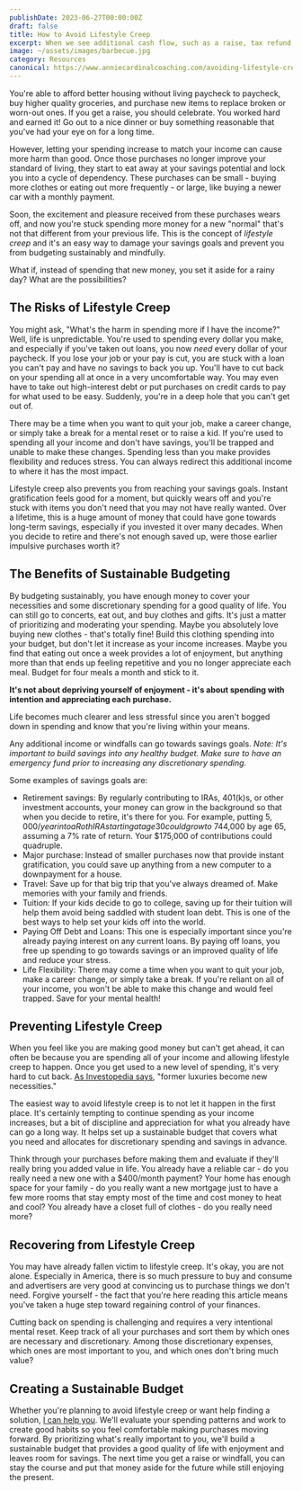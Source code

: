 ```yaml
---
publishDate: 2023-06-27T00:00:00Z
draft: false
title: How to Avoid Lifestyle Creep
excerpt: When we see additional cash flow, such as a raise, tax refund, or windfall, it's tempting to spend that money. You're able to spend on things you couldn't before and can improve your quality of life.
image: ~/assets/images/barbecue.jpg
category: Resources
canonical: https://www.anniecardinalcoaching.com/avoiding-lifestyle-creep
---
```


You're able to afford better housing without living paycheck to paycheck, buy higher quality groceries, and purchase new items to replace broken or worn-out ones. If you get a raise, you should celebrate. You worked hard and earned it! Go out to a nice dinner or buy something reasonable that you've had your eye on for a long time.

However, letting your spending increase to match your income can cause more harm than good. Once those purchases no longer improve your standard of living, they start to eat away at your savings potential and lock you into a cycle of dependency. These purchases can be small - buying more clothes or eating out more frequently - or large, like buying a newer car with a monthly payment.

Soon, the excitement and pleasure received from these purchases wears off, and now you're stuck spending more money for a new "normal" that's not that different from your previous life. This is the concept of *lifestyle creep* and it's an easy way to damage your savings goals and prevent you from budgeting sustainably and mindfully.

What if, instead of spending that new money, you set it aside for a rainy day? What are the possibilities?

## The Risks of Lifestyle Creep

You might ask, "What's the harm in spending more if I have the income?" Well, life is unpredictable. You're used to spending every dollar you make, and especially if you've taken out loans, you now *need* every dollar of your paycheck. If you lose your job or your pay is cut, you are stuck with a loan you can't pay and have no savings to back you up. You'll have to cut back on your spending all at once in a very uncomfortable way. You may even have to take out high-interest debt or put purchases on credit cards to pay for what used to be easy. Suddenly, you're in a deep hole that you can't get out of.

There may be a time when you want to quit your job, make a career change, or simply take a break for a mental reset or to raise a kid. If you're used to spending all your income and don't have savings, you'll be trapped and unable to make these changes. Spending less than you make provides flexibility and reduces stress. You can always redirect this additional income to where it has the most impact.

Lifestyle creep also prevents you from reaching your savings goals. Instant gratification feels good for a moment, but quickly wears off and you're stuck with items you don't need that you may not have really wanted. Over a lifetime, this is a huge amount of money that could have gone towards long-term savings, especially if you invested it over many decades. When you decide to retire and there's not enough saved up, were those earlier impulsive purchases worth it?

## The Benefits of Sustainable Budgeting

By budgeting sustainably, you have enough money to cover your necessities and some discretionary spending for a good quality of life. You can still go to concerts, eat out, and buy clothes and gifts. It's just a matter of prioritizing and moderating your spending. Maybe you absolutely love buying new clothes - that's totally fine! Build this clothing spending into your budget, but don't let it increase as your income increases. Maybe you find that eating out once a week provides a lot of enjoyment, but anything more than that ends up feeling repetitive and you no longer appreciate each meal. Budget for four meals a month and stick to it.

**It's not about depriving yourself of enjoyment - it's about spending with intention and appreciating each purchase.**

Life becomes much clearer and less stressful since you aren't bogged down in spending and know that you're living within your means.

Any additional income or windfalls can go towards savings goals. *Note: It's important to build savings into any healthy budget. Make sure to have an emergency fund prior to increasing any discretionary spending.*

Some examples of savings goals are:

- Retirement savings: By regularly contributing to IRAs, 401(k)s, or other investment accounts, your money can grow in the background so that when you decide to retire, it's there for you. For example, putting $5,000/year into a Roth IRA starting at age 30 could grow to ~$744,000 by age 65, assuming a 7% rate of return. Your $175,000 of contributions could quadruple.
- Major purchase: Instead of smaller purchases now that provide instant gratification, you could save up anything from a new computer to a downpayment for a house.
- Travel: Save up for that big trip that you've always dreamed of. Make memories with your family and friends.
- Tuition: If your kids decide to go to college, saving up for their tuition will help them avoid being saddled with student loan debt. This is one of the best ways to help set your kids off into the world.
- Paying Off Debt and Loans: This one is especially important since you're already paying interest on any current loans. By paying off loans, you free up spending to go towards savings or an improved quality of life and reduce your stress.
- Life Flexibility: There may come a time when you want to quit your job, make a career change, or simply take a break. If you're reliant on all of your income, you won't be able to make this change and would feel trapped. Save for your mental health!

## Preventing Lifestyle Creep

When you feel like you are making good money but can't get ahead, it can often be because you are spending all of your income and allowing lifestyle creep to happen. Once you get used to a new level of spending, it's very hard to cut back. [As Investopedia says](https://www.investopedia.com/terms/l/lifestyle-creep.asp#:~:text=What%20Is%20Lifestyle%20Creep%3F,income%20or%20decrease%20in%20costs), "former luxuries become new necessities."

The easiest way to avoid lifestyle creep is to not let it happen in the first place. It's certainly tempting to continue spending as your income increases, but a bit of discipline and appreciation for what you already have can go a long way. It helps set up a sustainable budget that covers what you need and allocates for discretionary spending and savings in advance.

Think through your purchases before making them and evaluate if they'll really bring you added value in life. You already have a reliable car - do you really need a new one with a $400/month payment? Your home has enough space for your family - do you really want a new mortgage just to have a few more rooms that stay empty most of the time and cost money to heat and cool? You already have a closet full of clothes - do you really need more?

## Recovering from Lifestyle Creep

You may have already fallen victim to lifestyle creep. It's okay, you are not alone. Especially in America, there is so much pressure to buy and consume and advertisers are very good at convincing us to purchase things we don't need. Forgive yourself - the fact that you're here reading this article means you've taken a huge step toward regaining control of your finances.

Cutting back on spending is challenging and requires a very intentional mental reset. Keep track of all your purchases and sort them by which ones are necessary and discretionary. Among those discretionary expenses, which ones are most important to you, and which ones don't bring much value?

## Creating a Sustainable Budget

Whether you're planning to avoid lifestyle creep or want help finding a solution, [I can help you](/contact). We'll evaluate your spending patterns and work to create good habits so you feel comfortable making purchases moving forward. By prioritizing what's really important to you, we'll build a sustainable budget that provides a good quality of life with enjoyment and leaves room for savings. The next time you get a raise or windfall, you can stay the course and put that money aside for the future while still enjoying the present.